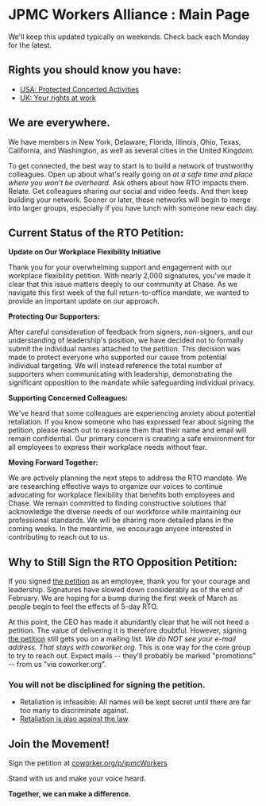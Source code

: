# JPMC Workers Alliance : Main Page

We'll keep this updated typically on weekends. Check back each Monday for the latest.

## Rights you should know you have:

* [USA: Protected Concerted Activities](https://www.nlrb.gov/sites/default/files/attachments/pages/node-184/nlrb-flyer-627.pdf)
* [UK: Your rights at work](https://www.gov.uk/browse/working/rights-trade-unions)

## We are everywhere.

We have members in New York, Delaware, Florida, Illinois, Ohio, Texas, California, and Washington, as well as several cities in the United Kingdom.

To get connected, the best way to start is to build a network of trustworthy colleagues.
Open up about what's really going on *at a safe time and place where you won't be overheard.*
Ask others about how RTO impacts them. Relate.
Get colleagues sharing our social and video feeds. 
And then keep building your network.
Sooner or later, these networks will begin to merge into larger groups,
especially if you have lunch with someone new each day.

## Current Status of the RTO Petition:

**Update on Our Workplace Flexibility Initiative**

Thank you for your overwhelming support and engagement with our workplace flexibility petition. With nearly 2,000 signatures, you've made it clear that this issue matters deeply to our community at Chase. As we navigate this first week of the full return-to-office mandate, we wanted to provide an important update on our approach.

**Protecting Our Supporters:**

After careful consideration of feedback from signers, non-signers, and our understanding of leadership's position, we have decided not to formally submit the individual names attached to the petition. This decision was made to protect everyone who supported our cause from potential individual targeting. We will instead reference the total number of supporters when communicating with leadership, demonstrating the significant opposition to the mandate while safeguarding individual privacy.

**Supporting Concerned Colleagues:**

We've heard that some colleagues are experiencing anxiety about potential retaliation. If you know someone who has expressed fear about signing the petition, please reach out to reassure them that their name and email will remain confidential. Our primary concern is creating a safe environment for all employees to express their workplace needs without fear.

**Moving Forward Together:**

We are actively planning the next steps to address the RTO mandate. We are researching effective ways to organize our voices to continue advocating for workplace flexibility that benefits both employees and Chase. We remain committed to finding constructive solutions that acknowledge the diverse needs of our workforce while maintaining our professional standards.
We will be sharing more detailed plans in the coming weeks. In the meantime, we encourage anyone interested in contributing to reach out to us.

## Why to Still Sign the RTO Opposition Petition:

If you signed [the petition](https://www.coworker.org/p/jpmcWorkers) as an employee, thank you for your courage and leadership.
Signatures have slowed down considerably as of the end of February.
We are hoping for a bump during the first week of March as people begin to feel the effects of 5-day RTO.

At this point, the CEO has made it abundantly clear that he will not heed a petition.
The value of delivering it is therefore doubtful.
However, signing [the petition](https://www.coworker.org/p/jpmcWorkers) still gets you on a mailing list.
*We do NOT see your e-mail address. That stays with coworker.org.*
This is one way for the core group to try to reach out.
Expect mails -- they'll probably be marked "promotions" -- from us "via coworker.org".

### You will not be disciplined for signing the petition.

* Retaliation is infeasible: All names will be kept secret until there are far too many to discriminate against.
* [Retaliation is also against the law](https://www.nlrb.gov/sites/default/files/attachments/pages/node-251/employee-rights-under-the-nlra-poster-11-x-17-version-pdf-2022.pdf).

## Join the Movement!

Sign the petition at [coworker.org/p/jpmcWorkers](https://www.coworker.org/p/jpmcWorkers)

Stand with us and make your voice heard.

**Together, we can make a difference.**
